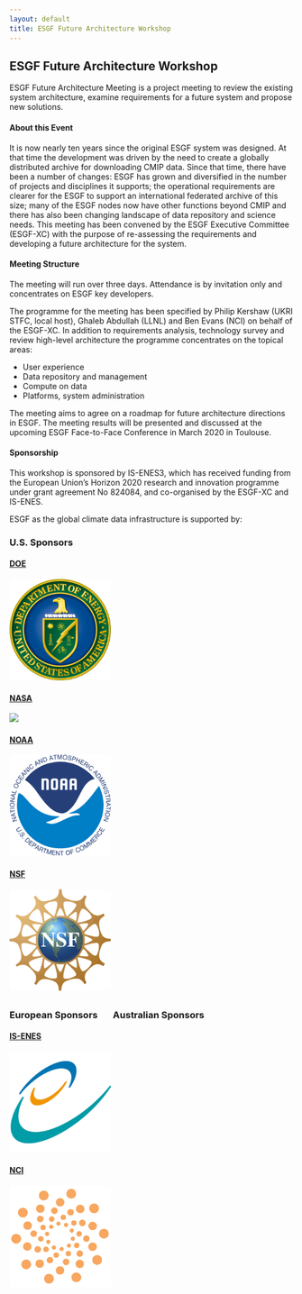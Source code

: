 ```yaml
---
layout: default
title: ESGF Future Architecture Workshop
---
```


<style type="text/css">
    img {
        max-height: 180px;
    }

    div.span12 {
        margin-bottom: 30px;
    }

</style>

## ESGF Future Architecture Workshop

ESGF Future Architecture Meeting is a project meeting to review the existing system architecture, examine requirements for a future system and propose new solutions.

#### About this Event

It is now nearly ten years since the original ESGF system was designed. At that time the development was driven by the need to create a globally distributed archive for downloading CMIP data. Since that time, there have been a number of changes: ESGF has grown and diversified in the number of projects and disciplines it supports; the operational requirements are clearer for the ESGF to support an international federated archive of this size; many of the ESGF nodes now have other functions beyond CMIP and there has also been changing landscape of data repository and science needs. This meeting has been convened by the ESGF Executive Committee (ESGF-XC) with the purpose of re-assessing the requirements and developing a future architecture for the system.

#### Meeting Structure

The meeting will run over three days. Attendance is by invitation only and concentrates on ESGF key developers.

The programme for the meeting has been specified by Philip Kershaw (UKRI STFC, local host), Ghaleb Abdullah (LLNL) and Ben Evans (NCI) on behalf of the ESGF-XC. In addition to requirements analysis, technology survey and review high-level architecture the programme concentrates on the topical areas:

- User experience
- Data repository and management
- Compute on data
- Platforms, system administration

The meeting aims to agree on a roadmap for future architecture directions in ESGF. The meeting results will be presented and discussed at the upcoming ESGF Face-to-Face Conference in March 2020 in Toulouse.

#### Sponsorship

This workshop is sponsored by IS-ENES3, which has received funding from the European Union’s Horizon 2020 research and innovation programme under grant agreement No 824084, and co-organised by the ESGF-XC and IS-ENES.

ESGF as the global climate data infrastructure is supported by:

<h3> U.S. Sponsors</h3>
<div class="span12">
    <div class="row">
        <div class="span3">
            <a target="_blank" href="https://www.energy.gov/">
                <h4 class="muted">DOE</h4>
                <img src="media/images/doe.svg" class="thumbnail">
            </a>
        </div>
        <div class="span3">
            <a target="_blank" href="http://www.nasa.gov">
                <h4 class="muted">NASA</h4>
                <img src="media/images/nasa.svg" class="thumbnail nasa">
            </a>
        </div>
        <div class="span3">
            <a target="_blank" href="http://www.noaa.gov">
                <h4 class="muted">NOAA</h4>
                <img src="media/images/noaa.svg" class="thumbnail">
            </a>
        </div>
        <div class="span3">
            <a target="_blank" href="http://www.nsf.gov">
                <h4 class="muted">NSF</h4>
                <img src="media/images/nsf.png" class="thumbnail">
            </a>
        </div>
    </div>
</div>

<h3>European Sponsors &nbsp;&nbsp;&nbsp;&nbsp;&nbsp; Australian Sponsors</h3>
<div class="span12">
    <div class="row">
        <div class="span3">
            <a target="_blank" href="http://enes.org">
                <h4 class="muted">IS-ENES</h4>
                <img src="media/images/IS-ENES2.png" class="thumbnail">
            </a>
        </div>
        <div class="span3">
            <a target="_blank" href="http://nci.org.au">
                <h4 class="muted">NCI</h4>
                <img src="media/images/NCI_logo.png" class="thumbnail">
            </a>
        </div>
    </div>
</div>
